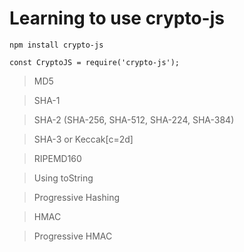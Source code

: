 # Learning to use crypto-js

```
npm install crypto-js
```

```
const CryptoJS = require('crypto-js');
```
> MD5

> SHA-1

> SHA-2 (SHA-256, SHA-512, SHA-224, SHA-384)

> SHA-3 or Keccak[c=2d]

> RIPEMD160

> Using toString

> Progressive Hashing

> HMAC

> Progressive HMAC